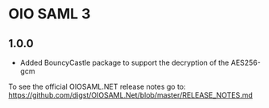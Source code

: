 # OIO SAML 3

## 1.0.0

- Added BouncyCastle package to support the decryption of the AES256-gcm

To see the official OIOSAML.NET release notes go to: https://github.com/digst/OIOSAML.Net/blob/master/RELEASE_NOTES.md
